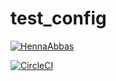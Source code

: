 # test_config

  [![HennaAbbas](https://circleci.com/gh/HennaAbbas/test_config.svg?style=svg)](https://circleci.com/gh/HennaAbbas/test_config)
  
  [![CircleCI](https://circleci.com/gh/HennaAbbas/test_config.svg?style=svg)](https://circleci.com/gh/HennaAbbas/test_config)
  



